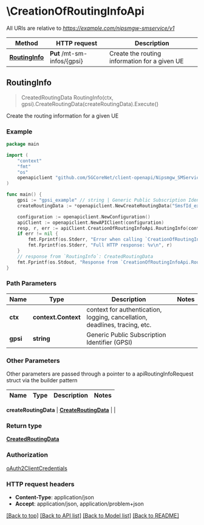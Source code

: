 # \CreationOfRoutingInfoApi

All URIs are relative to *https://example.com/nipsmgw-smservice/v1*

Method | HTTP request | Description
------------- | ------------- | -------------
[**RoutingInfo**](CreationOfRoutingInfoApi.md#RoutingInfo) | **Put** /mt-sm-infos/{gpsi} | Create the routing information for a given UE



## RoutingInfo

> CreatedRoutingData RoutingInfo(ctx, gpsi).CreateRoutingData(createRoutingData).Execute()

Create the routing information for a given UE

### Example

```go
package main

import (
    "context"
    "fmt"
    "os"
    openapiclient "github.com/5GCoreNet/client-openapi/Nipsmgw_SMService"
)

func main() {
    gpsi := "gpsi_example" // string | Generic Public Subscription Identifier (GPSI)
    createRoutingData := *openapiclient.NewCreateRoutingData("SmsfId_example") // CreateRoutingData | 

    configuration := openapiclient.NewConfiguration()
    apiClient := openapiclient.NewAPIClient(configuration)
    resp, r, err := apiClient.CreationOfRoutingInfoApi.RoutingInfo(context.Background(), gpsi).CreateRoutingData(createRoutingData).Execute()
    if err != nil {
        fmt.Fprintf(os.Stderr, "Error when calling `CreationOfRoutingInfoApi.RoutingInfo``: %v\n", err)
        fmt.Fprintf(os.Stderr, "Full HTTP response: %v\n", r)
    }
    // response from `RoutingInfo`: CreatedRoutingData
    fmt.Fprintf(os.Stdout, "Response from `CreationOfRoutingInfoApi.RoutingInfo`: %v\n", resp)
}
```

### Path Parameters


Name | Type | Description  | Notes
------------- | ------------- | ------------- | -------------
**ctx** | **context.Context** | context for authentication, logging, cancellation, deadlines, tracing, etc.
**gpsi** | **string** | Generic Public Subscription Identifier (GPSI) | 

### Other Parameters

Other parameters are passed through a pointer to a apiRoutingInfoRequest struct via the builder pattern


Name | Type | Description  | Notes
------------- | ------------- | ------------- | -------------

 **createRoutingData** | [**CreateRoutingData**](CreateRoutingData.md) |  | 

### Return type

[**CreatedRoutingData**](CreatedRoutingData.md)

### Authorization

[oAuth2ClientCredentials](../README.md#oAuth2ClientCredentials)

### HTTP request headers

- **Content-Type**: application/json
- **Accept**: application/json, application/problem+json

[[Back to top]](#) [[Back to API list]](../README.md#documentation-for-api-endpoints)
[[Back to Model list]](../README.md#documentation-for-models)
[[Back to README]](../README.md)


